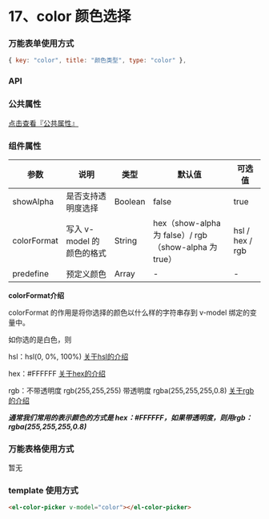 # 17、color 颜色选择

### 万能表单使用方式

```js
{ key: "color", title: "颜色类型", type: "color" },
```

### API

### 公共属性

[点击查看『公共属性』](https://vkdoc.fsq.pub/admin/components/0%E3%80%81public.html)

### 组件属性

| 参数             | 说明                           | 类型    | 默认值  | 可选值 |
|------------------|-------------------------------|---------|--------|-------|
| showAlpha            | 是否支持透明度选择 | Boolean  | false | true  |
| colorFormat            | 写入 v-model 的颜色的格式 | String  | hex（show-alpha 为 false）/ rgb（show-alpha 为 true） | hsl / hex / rgb  |
| predefine            | 预定义颜色 | Array  | - | -  |

**colorFormat介绍**


colorFormat 的作用是将你选择的颜色以什么样的字符串存到 v-model 绑定的变量中。

如你选的是白色，则

hsl：hsl(0, 0%, 100%)  [关于hsl的介绍](https://www.w3school.com.cn/css/css_colors_hsl.asp)

hex：#FFFFFF [关于hex的介绍](https://www.w3school.com.cn/css/css_colors_hex.asp)

rgb：不带透明度 rgb(255,255,255)  带透明度 rgba(255,255,255,0.8) [关于rgb的介绍](https://www.w3school.com.cn/css/css_colors_rgb.asp)

___通常我们常用的表示颜色的方式是 hex：#FFFFFF，如果带透明度，则用rgb：rgba(255,255,255,0.8)___

### 万能表格使用方式

暂无

### template 使用方式

```html
<el-color-picker v-model="color"></el-color-picker>
```
